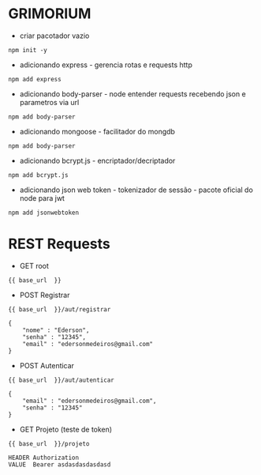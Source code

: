 # GRIMORIUM

* criar pacotador vazio
```
npm init -y
```

* adicionando express - gerencia rotas e requests http 
```
npm add express
```

* adicionando body-parser - node entender requests recebendo json e parametros via url
```
npm add body-parser
```

* adicionando mongoose - facilitador do mongdb
```
npm add body-parser
```

* adicionando bcrypt.js - encriptador/decriptador
```
npm add bcrypt.js
```
* adicionando json web token - tokenizador de sessão - pacote oficial do node para jwt
```
npm add jsonwebtoken
```

# REST Requests
* GET root
```
{{ base_url  }}
```

* POST Registrar
```
{{ base_url  }}/aut/registrar

{
	"nome" : "Ederson",
	"senha" : "12345",
	"email" : "edersonmedeiros@gmail.com"
}
```

* POST Autenticar
```
{{ base_url  }}/aut/autenticar

{
	"email" : "edersonmedeiros@gmail.com",
	"senha" : "12345"
}
```

* GET Projeto (teste de token)
```
{{ base_url  }}/projeto

HEADER Authorization
VALUE  Bearer asdasdasdasdasd
```

